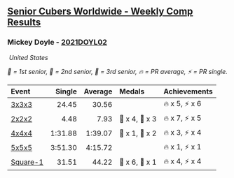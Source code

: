 <style>table {white-space: nowrap;}</style>
<link rel="stylesheet" type="text/css" href="/scw-comp/css/flags.css" />

## [Senior Cubers Worldwide - Weekly Comp Results](/scw-comp/results/)
### Mickey Doyle - [2021DOYL02](https://www.worldcubeassociation.org/persons/2021DOYL02)

<i class="flag flag-US" />&nbsp;United States

<span style="white-space: nowrap;">🥇 = 1st senior</span>, <span style="white-space: nowrap;">🥈 = 2nd senior</span>, <span style="white-space: nowrap;">🥉 = 3rd senior</span>, <span style="white-space: nowrap;">🔥 = PR average</span>, <span style="white-space: nowrap;">⚡ = PR single</span>.

| Event | Single | Average | Medals | Achievements|
| :-- | --: | --: | :-- | :-- |
| [3x3x3](333.md) | 24.45 | 30.56 |  | 🔥 x 5, ⚡ x 6 |
| [2x2x2](222.md) | 4.48 | 7.93 | 🥈 x 4, 🥉 x 3 | 🔥 x 7, ⚡ x 5 |
| [4x4x4](444.md) | 1:31.88 | 1:39.07 | 🥈 x 1, 🥉 x 2 | 🔥 x 3, ⚡ x 4 |
| [5x5x5](555.md) | 3:51.30 | 4:15.72 |  | 🔥 x 1, ⚡ x 1 |
| [Square-1](sq1.md) | 31.51 | 44.22 | 🥈 x 6, 🥉 x 1 | 🔥 x 4, ⚡ x 4 |

<!-- Global site tag (gtag.js) - Google Analytics -->
<script async src="https://www.googletagmanager.com/gtag/js?id=UA-86348435-3"></script>
<script>window.dataLayer = window.dataLayer || []; function gtag() {dataLayer.push(arguments);} gtag('js', new Date()); gtag('config', 'UA-86348435-3');</script>
